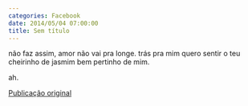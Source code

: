 ```yaml
---
categories: Facebook
date: 2014/05/04 07:00:00
title: Sem título
---
```


não faz assim, amor
não vai pra longe.
trás pra mim
quero sentir
o teu cheirinho
de jasmim
bem pertinho de mim.

ah.

[Publicação original](https://www.facebook.com/permalink.php?story_fbid=1419234501680247&id=1418031755133855)
